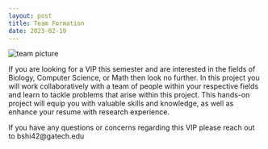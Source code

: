 ```yaml
---
layout: post
title: Team Formation
date: 2023-02-19
---
```


<!-- <img src="/images/teamform.jpg?raw=true" alt="teamform.jpg"> -->

![team picture](/images/teamform.jpg)

<p>If you are looking for a VIP this semester and are interested in the fields of Biology, Computer Science, or Math then look no further. In this project you will work collaboratively with a team of people within your respective fields and learn to tackle problems that arise within this project. This hands-on project will equip you with valuable skills and knowledge, as well as enhance your resume with research experience.</p>

<p>If you have any questions or concerns regarding this VIP please reach out to bshi42@gatech.edu</p>
